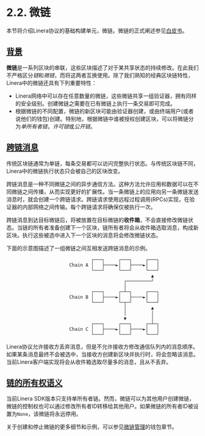 # 2.2. 微链

本节将介绍Linera协议的基础构建单元，微链。微链的正式阐述参见[白皮书](https://linera.io/whitepaper)。

## [背景](https://linera-dev.respeer.ai/#/zh_CN/core_concepts/microchains?id=background)

**微链**是一系列区块的串联，这些区块描述了对于某共享状态的持续修改。在此我们不严格区分*链*和*微链*，而将这两者互换使用。除了我们熟知的经典区块链特性，Linera中的微链还具有下列重要特性：

- Linera网络中可以存在任意数量的微链，这些微链共享一组验证器，拥有同样的安全级别。创建微链之需要在已有微链上执行一条交易即可完成。
- 根据微链的不同配置，微链的新区块可能由验证器创建，或由终端用户(或者说他们的钱包)创建。特别地，根据微链中谁被授权创建区块，可以将微链分为*单所有者链*，*许可链*或*公开链*。

## [跨链消息](https://linera-dev.respeer.ai/#/zh_CN/core_concepts/microchains?id=cross-chain-messaging)

传统区块链通常为单链，每条交易都可以访问完整执行状态。与传统区块链不同，Linera中的微链执行状态只会被自己的区块改变。

跨链消息是一种不同微链之间的异步通信方法。这种方法允许应用和数据可以在不同微链之间传播，从而实现更好的扩展性。当一条微链上的应用向另一条微链发送消息时，就会创建一个跨链请求。跨链请求使用远程过程调用(RPCs)实现，在验证器的内部网络之间传输。每个跨链请求将确保仅被执行一次。

跨链消息到达目标微链后，将被放置在目标微链的**收件箱**，不会直接修改微链状态。当链的所有者准备创建下一个区块，链所有者将会从收件箱选取消息，构成新区块。执行这些被选中进入下一个区块的消息将会修改微链状态。

下面的示意图描述了一组微链之间互相发送跨链消息的示例。

```ignore
                               ┌───┐     ┌───┐     ┌───┐
                       Chain A │   ├────►│   ├────►│   │
                               └───┘     └───┘     └───┘
                                                     ▲
                                           ┌─────────┘
                                           │
                               ┌───┐     ┌─┴─┐     ┌───┐
                       Chain B │   ├────►│   ├────►│   │
                               └───┘     └─┬─┘     └───┘
                                           │         ▲
                                           │         │
                                           ▼         │
                               ┌───┐     ┌───┐     ┌─┴─┐
                       Chain C │   ├────►│   ├────►│   │
                               └───┘     └───┘     └───┘
```

Linera协议允许接收方丢弃消息，但是不允许接收方修改通信队列内的消息顺序。如果某条消息最终不会被选中，当接收方创建新区块并执行时，将会忽略该消息。当前Linera客户端实现将会从收件箱选取尽量多的消息，且从不丢弃。

## [链的所有权语义](https://linera-dev.respeer.ai/#/zh_CN/core_concepts/microchains?id=chain-ownership-semantics)

当前Linera SDK版本只支持单所有者链。然而，微链可以为其他用户创建微链，微链的控制权也可以通过修改所有者ID转移给其他用户。如果微链的所有者ID被设置为`None`，该微链将永远停用。

关于创建和停止微链的更多细节和示例，可以参见[微链管理](https://linera-dev.respeer.ai/#/zh_CN/core_concepts/wallets?id=opening-a-chain)的钱包章节。
